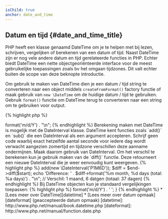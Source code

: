 ```yaml
---
isChild: true
anchor: date_and_time
---
```


## Datum en tijd {#date_and_time_title}

PHP heeft een klasse genaamd DateTime om je te helpen met bij lezen, schrijven, vergelijken of berekenen van een datum of tijd. 
Naast DateTime zijn er nog vele andere datum en tijd gerelateerde functies in PHP. Echter biedt DateTime een nette objectgeoriënteerde
interface voor de meest gebruikelijke toepassingen zoals bv het omgaan tijdzones. Dit valt echter buiten de scope van deze beknopte introductie.

Om gebruik te maken van DateTime dien je een datum / tijd string te converteren naar een object middels `createFromFormat()` factory functie of 
maak gebruik van `new \DateTime` om de huidige datum / tijd te gebruiken. Gebruik `format()` functie om DateTime terug te converteren naar een string om te
gebruiken voor output.

{% highlight php %}
<?php
$raw = '22. 11. 1968';
$start = \DateTime::createFromFormat('d. m. Y', $raw);

echo 'Start date: ' . $start->format('m/d/Y') . "\n";
{% endhighlight %}

Berekening maken met DateTime is mogelijk met de DateInterval klasse. DateTime kent functies zoals `add()` en `sub()` die
een DateInterval als een argument accepteren. Schrijf geen code waarbij exact hetzelfde aantal seconde voor iedere dag wordt verwacht
aangezien zomertijd en tijdzone verschillen deze aanname ondermijnen. Maak daarom gebruik van DateInterval. Om het verschil
te berekenen kun je gebruik maken van de `diff()` functie. Deze retourneert een nieuwe DateInterval die je weer eenvoudig kunt weergeven. 

{% highlight php %}
<?php
// Make een kopie van $start en voeg één maand en 6 dagen toe
$end = clone $start;
$end->add(new \DateInterval('P1M6D'));

$diff = $end->diff($start);
echo 'Difference: ' . $diff->format('%m month, %d days (total: %a days)') . "\n";
// Verschil: 1 maand, 6 datgen (totaal: 37 dagen)
{% endhighlight %}

Bij DateTime objecten kun je standaard vergelijkingen toepassen:
{% highlight php %}
<?php
if ($start < $end) {
    echo "Start is before end!\n";
}
{% endhighlight %}

Ter afsluiting nog één voorbeeld om de DatePeriod klasse te demonstreren. Het kan worden gebruikt om te intereren over terugkerende
gebeurtenissen. Je kunt hierbij twee DateTime objecten met een start en eind datum gebruiken en alle tussenliggende gebeurtenissen retourneren.

{% highlight php %}
<?php
// output alle donderdagen tussen $start en $end
$periodInterval = \DateInterval::createFromDateString('first thursday');
$periodIterator = new \DatePeriod($start, $periodInterval, $end, \DatePeriod::EXCLUDE_START_DATE);
foreach ($periodIterator as $date) {
    // output iedere datum binnen deze periode
    echo $date->format('m/d/Y') . ' ';
}
{% endhighlight %}

* [Lees meer over DateTime][datetime]
* [Lees meer over datum opmaak][dateformat] (geaccepteerde datum opmaak)

[datetime]: http://www.php.net/manual/book.datetime.php
[dateformat]: http://www.php.net/manual/function.date.php
